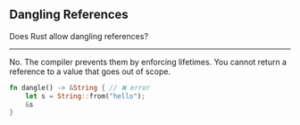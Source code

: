 ## Dangling References

Does Rust allow dangling references?

---

No. The compiler prevents them by enforcing lifetimes.
You cannot return a reference to a value that goes out of scope.

```rust
fn dangle() -> &String { // ❌ error
    let s = String::from("hello");
    &s
}
```


